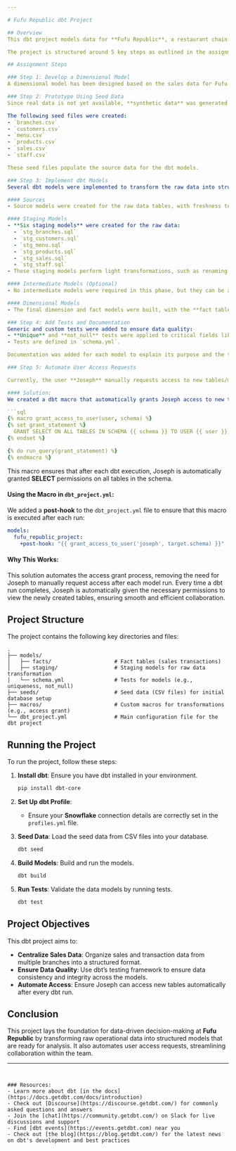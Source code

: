 ```yaml
---

# Fufu Republic dbt Project

## Overview
This dbt project models data for **Fufu Republic**, a restaurant chain with multiple branches. The project transforms raw data into analytical models using dbt and follows a dimensional model approach, organizing data for easy reporting and analysis on sales, customer orders, and branch performance.

The project is structured around 5 key steps as outlined in the assignment.

## Assignment Steps

### Step 1: Develop a Dimensional Model
A dimensional model has been designed based on the sales data for Fufu Republic. This model organizes the data into **fact** and **dimension** tables to allow for effective analysis of customer orders, branch performance, and product sales.

### Step 2: Prototype Using Seed Data
Since real data is not yet available, **synthetic data** was generated using the Python **Faker library**. The generated synthetic data is stored as CSV files and serves as seeds for the dbt project.

The following seed files were created:
- `branches.csv`
- `customers.csv`
- `menu.csv`
- `products.csv`
- `sales.csv`
- `staff.csv`

These seed files populate the source data for the dbt models.

### Step 3: Implement dbt Models
Several dbt models were implemented to transform the raw data into structured tables for analysis. This step is broken down into four key sub-tasks:

#### Sources
- Source models were created for the raw data tables, with freshness tests defined to ensure that data is up to date. The source models are configured in `staging_sources.yml`.

#### Staging Models
- **Six staging models** were created for the raw data:
  - `stg_branches.sql`
  - `stg_customers.sql`
  - `stg_menu.sql`
  - `stg_products.sql`
  - `stg_sales.sql`
  - `stg_staff.sql`
- These staging models perform light transformations, such as renaming columns and formatting data, to prepare the raw data for further transformation.

#### Intermediate Models (Optional)
- No intermediate models were required in this phase, but they can be added if needed to refine the data before it is fed into the final models.

#### Dimensional Models
- The final dimension and fact models were built, with the **fact table (`fct_sales`)** as the central table to track sales transactions across customers, branches, and products.

### Step 4: Add Tests and Documentation
Generic and custom tests were added to ensure data quality:
- **Unique** and **not_null** tests were applied to critical fields like `sales_id`, `branch_id`, `product_id`, and `customer_id` in the fact table (`fct_sales`).
- Tests are defined in `schema.yml`.

Documentation was added for each model to explain its purpose and the transformations applied.

### Step 5: Automate User Access Requests

Currently, the user **Joseph** manually requests access to new tables/models after each dbt execution. To automate this, a solution is implemented using **dbt macros** and **post-hooks**.

#### Solution:
We created a dbt macro that automatically grants Joseph access to new tables/models after each dbt run:

```sql
{% macro grant_access_to_user(user, schema) %}
{% set grant_statement %}
  GRANT SELECT ON ALL TABLES IN SCHEMA {{ schema }} TO USER {{ user }};
{% endset %}

{% do run_query(grant_statement) %}
{% endmacro %}
```

This macro ensures that after each dbt execution, Joseph is automatically granted **SELECT** permissions on all tables in the schema.

#### Using the Macro in `dbt_project.yml`:
We added a **post-hook** to the `dbt_project.yml` file to ensure that this macro is executed after each run:

```yaml
models:
  fufu_republic_project:
    +post-hook: "{{ grant_access_to_user('joseph', target.schema) }}"
```

#### Why This Works:
This solution automates the access grant process, removing the need for Joseph to manually request access after each model run. Every time a dbt run completes, Joseph is automatically given the necessary permissions to view the newly created tables, ensuring smooth and efficient collaboration.

## Project Structure

The project contains the following key directories and files:

```
.
├── models/
│   ├── facts/                    # Fact tables (sales transactions)
│   ├── staging/                  # Staging models for raw data transformation
│   └── schema.yml                # Tests for models (e.g., uniqueness, not_null)
├── seeds/                        # Seed data (CSV files) for initial database setup
├── macros/                       # Custom macros for transformations (e.g., access grant)
└── dbt_project.yml               # Main configuration file for the dbt project
```

## Running the Project

To run the project, follow these steps:

1. **Install dbt**: Ensure you have dbt installed in your environment.
   ```bash
   pip install dbt-core
   ```

2. **Set Up dbt Profile**:
   - Ensure your **Snowflake** connection details are correctly set in the `profiles.yml` file.

3. **Seed Data**: Load the seed data from CSV files into your database.
   ```bash
   dbt seed
   ```

4. **Build Models**: Build and run the models.
   ```bash
   dbt build
   ```

5. **Run Tests**: Validate the data models by running tests.
   ```bash
   dbt test
   ```

## Project Objectives

This dbt project aims to:

- **Centralize Sales Data**: Organize sales and transaction data from multiple branches into a structured format.
- **Ensure Data Quality**: Use dbt’s testing framework to ensure data consistency and integrity across the models.
- **Automate Access**: Ensure Joseph can access new tables automatically after every dbt run.

## Conclusion

This project lays the foundation for data-driven decision-making at **Fufu Republic** by transforming raw operational data into structured models that are ready for analysis. It also automates user access requests, streamlining collaboration within the team.

---
```


### Resources:
- Learn more about dbt [in the docs](https://docs.getdbt.com/docs/introduction)
- Check out [Discourse](https://discourse.getdbt.com/) for commonly asked questions and answers
- Join the [chat](https://community.getdbt.com/) on Slack for live discussions and support
- Find [dbt events](https://events.getdbt.com) near you
- Check out [the blog](https://blog.getdbt.com/) for the latest news on dbt's development and best practices
